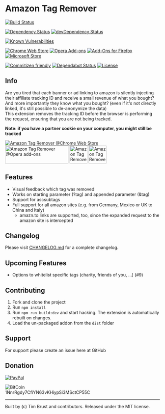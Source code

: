 # Amazon Tag Remover

[![Build Status](https://travis-ci.org/timbru31/amazon-tag-remover.svg?branch=master)](https://travis-ci.org/timbru31/amazon-tag-remover)

[![Dependency Status](https://david-dm.org/timbru31/amazon-tag-remover.svg)](https://david-dm.org/timbru31/amazon-tag-remover)
[![devDependency Status](https://david-dm.org/timbru31/amazon-tag-remover/dev-status.svg)](https://david-dm.org/timbru31/amazon-tag-remover#info=devDependencies)

[![Known Vulnerabilities](https://snyk.io/test/github/timbru31/amazon-tag-remover/badge.svg)](https://snyk.io/test/github/timbru31/amazon-tag-remover)

[![Chrome Web Store](https://img.shields.io/chrome-web-store/v/mmajdhfdokfcaiadahjnffhbfjfkmcnc.svg)](https://chrome.google.com/webstore/detail/amazon-tag-remover/mmajdhfdokfcaiadahjnffhbfjfkmcnc)
[![Opera Add-ons](https://img.shields.io/badge/Opera%20Add--ons-v0.5.3-orange.svg)](https://addons.opera.com/extensions/details/amazon-tag-remover/)
[![Add-Ons for Firefox](https://img.shields.io/amo/v/amazon-tag-remover.svg)](https://addons.mozilla.org/firefox/addon/amazon-tag-remover/)
[![Microsoft Store](https://img.shields.io/badge/Microsoft%20Store-v0.6.1.0-orange.svg)](https://www.microsoft.com/store/apps/9NVBVZB6QH92)

[![Commitizen friendly](https://img.shields.io/badge/commitizen-friendly-brightgreen.svg)](http://commitizen.github.io/cz-cli/)
[![Dependabot Status](https://api.dependabot.com/badges/status?host=github&repo=timbru31/amazon-tag-remover)](https://dependabot.com)
[![License](https://img.shields.io/badge/License-MIT-blue.svg)](LICENSE.md)

## Info

Are you tired that each banner or ad linking to amazon is silently injecting their affiliate tracking ID and receive a small revenue of what you bought? And more importantly they know what you bought? (even if it's not directly linked, it's still possible to de-anonymize the data)  
This extension removes the tracking ID before the browser is performing the request, ensuring that you are not being tracked.

**Note: if you have a partner cookie on your computer, you might still be tracked**

[![Amazon Tag Remover @Chrome Web Store](https://developer.chrome.com/webstore/images/ChromeWebStore_Badge_v2_206x58.png 'Amazon Tag Remover @Chrome Web Store')](https://chrome.google.com/webstore/detail/amazon-tag-remover/mmajdhfdokfcaiadahjnffhbfjfkmcnc)
[<img alt="Amazon Tag Remover @Opera add-ons" src="https://dev.opera.com/extensions/branding-guidelines/addons_206x58_en@2x.png" height="58" width="206">](https://addons.opera.com/extensions/details/amazon-tag-remover/)
[<img alt="Amazon Tag Remover @Add-Ons for Firefox" src="https://addons.cdn.mozilla.net/static/img/addons-buttons/AMO-button_1.png" height="58">](https://addons.mozilla.org/firefox/addon/amazon-tag-remover/)
[<img alt="Amazon Tag Remover @Microsoft Store" src="https://assets.windowsphone.com/85864462-9c82-451e-9355-a3d5f874397a/English_get-it-from-MS_InvariantCulture_Default.png" height="58">](https://www.microsoft.com/store/apps/9NVBVZB6QH92)

## Features

-   Visual feedback which tag was removed
-   Works on starting parameter (?tag) and appended parameter (&tag)
-   Support for ascsubtags
-   Full support for all amazon sites (e.g. from Germany, Mexico or UK to China and Italy)
    -   amazn.to links are supported, too, since the expanded request to the amazon site is intercepted

## Changelog

Please visit [CHANGELOG.md](CHANGELOG.md) for a complete changelog.

## Upcoming Features

-   Options to whitelist specific tags (charity, friends of you, ...) (#9)

## Contributing

1. Fork and clone the project
2. Run `npm install`
3. Run `npm run build:dev` and start hacking. The extension is automatically rebuilt on changes.
4. Load the un-packaged addon from the `dist` folder

## Support

For support please create an issue here at GitHub

## Donation

[![PayPal](https://www.paypalobjects.com/en_US/i/btn/btn_donateCC_LG.gif 'Donation via PayPal')](https://www.paypal.com/cgi-bin/webscr?cmd=_s-xclick&hosted_button_id=T9TEV7Q88B9M2)

![BitCoin](https://dustplanet.de/wp-content/uploads/2015/01/bitcoin-logo-plain.png 'Donation via BitCoins')  
1NnrRgdy7CfiYN63vKHiypSi3MSctCP55C

---

Built by (c) Tim Brust and contributors. Released under the MIT license.
